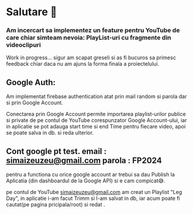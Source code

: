 
# Salutare 👋

### Am incercart sa implementez un feature pentru YouTube de care chiar simteam nevoia: PlayList-uri cu fragmente din videoclipuri  

Work in progress... sigur am scapat greseli si as fi bucuros sa primesc feedback chiar daca nu am ajuns la forma finala a proiectelului. 

## Google Auth:

Am implementat firebase authentication atat prin mail random si parola dar si prin Google Account.

Conectarea prin Google Account permite importarea playlist-urilor publice si private de pe contul de YouTube corespunzator Google Account-ului, iar in aplicatie se pot adauga start time si end Time pentru fiecare video, apoi se poate salva in db. si reda ulterior. 

## Cont google pt test. email : simaizeuzeu@gmail.com parola : FP2024 
 pentru a functiona cu orice google account ar trebui sa dau Publish la Aplicatia (din dashboardul de la Google API) si e cam compicat😅.

pe contul de YouTube simaizeuzeu@gmail.com am creat un Playlist "Leg Day", in aplicatie i-am facut Trimm si l-am salvat in db, iar acum poate fi cautat(pe pagina pricipala/root) si redat .
### 
